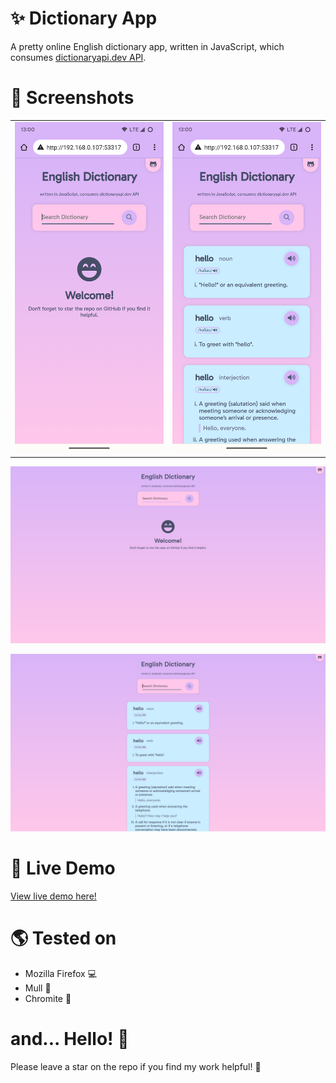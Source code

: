 ﻿# :sparkles: Dictionary App
A pretty online English dictionary app, written in JavaScript, which consumes [dictionaryapi.dev API](https://dictionaryapi.dev).

# :eyes: Screenshots
|  |  |
|--|--|
| ![Welcome Screen Mobile Screenshot](https://github.com/ThuHtooSan/dictionary-app/blob/main/images/welcome-screen-mobile-screenshot.png?raw=true) | ![Result screen mobile screenshot](https://github.com/ThuHtooSan/dictionary-app/blob/main/images/result-screen-mobile-screenshot.png?raw=true) |

![Welcome screen desktop screenshot](https://github.com/ThuHtooSan/dictionary-app/blob/main/images/welcome-screen-desktop-screenshot.png?raw=true)

![Result screen desktop screenshot](https://github.com/ThuHtooSan/dictionary-app/blob/main/images/result-screen-desktop-screenshot.png?raw=true)

# :rocket: Live Demo
[View live demo here!](https://thuhtoosan.github.io/dictionary-app/)

# :earth_americas: Tested on
- Mozilla Firefox :computer:
- Mull :iphone:
- Chromite :iphone:

# and... Hello! :wave: 
Please leave a star on the repo if you find my work helpful! :hugs:
